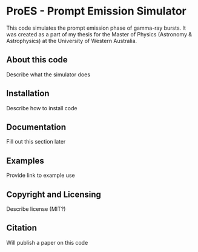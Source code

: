 # ProES - Prompt Emission Simulator
This code simulates the prompt emission phase of gamma-ray bursts. It was created as a part of my thesis for the Master of Physics (Astronomy & Astrophysics) at the University of Western Australia.

## About this code
Describe what the simulator does

## Installation
Describe how to install code

## Documentation
Fill out this section later

## Examples
Provide link to example use 

## Copyright and Licensing 
Describe license (MIT?)

## Citation
Will publish a paper on this code 
